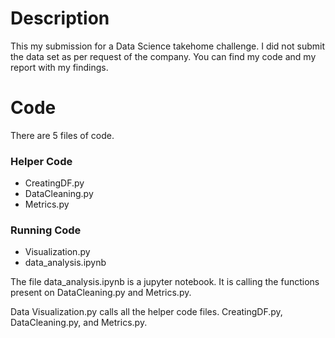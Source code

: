 # Description
This my submission for a Data Science takehome challenge.
I did not submit the data set as per request of the company.
You can find my code and my report with my findings.

# Code
There are 5 files of code.
### Helper Code
* CreatingDF.py
* DataCleaning.py
* Metrics.py

### Running Code
* Visualization.py
* data_analysis.ipynb

The file data_analysis.ipynb is a jupyter notebook.
It is calling the functions present on DataCleaning.py and Metrics.py.

Data Visualization.py calls all the helper code files.
CreatingDF.py, DataCleaning.py, and Metrics.py.
